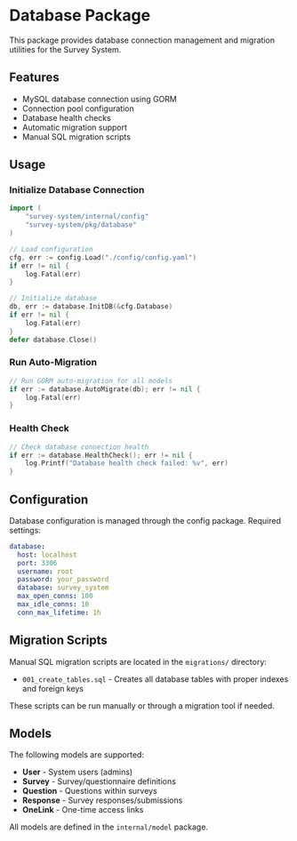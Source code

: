 # Database Package

This package provides database connection management and migration utilities for the Survey System.

## Features

- MySQL database connection using GORM
- Connection pool configuration
- Database health checks
- Automatic migration support
- Manual SQL migration scripts

## Usage

### Initialize Database Connection

```go
import (
    "survey-system/internal/config"
    "survey-system/pkg/database"
)

// Load configuration
cfg, err := config.Load("./config/config.yaml")
if err != nil {
    log.Fatal(err)
}

// Initialize database
db, err := database.InitDB(&cfg.Database)
if err != nil {
    log.Fatal(err)
}
defer database.Close()
```

### Run Auto-Migration

```go
// Run GORM auto-migration for all models
if err := database.AutoMigrate(db); err != nil {
    log.Fatal(err)
}
```

### Health Check

```go
// Check database connection health
if err := database.HealthCheck(); err != nil {
    log.Printf("Database health check failed: %v", err)
}
```

## Configuration

Database configuration is managed through the config package. Required settings:

```yaml
database:
  host: localhost
  port: 3306
  username: root
  password: your_password
  database: survey_system
  max_open_conns: 100
  max_idle_conns: 10
  conn_max_lifetime: 1h
```

## Migration Scripts

Manual SQL migration scripts are located in the `migrations/` directory:

- `001_create_tables.sql` - Creates all database tables with proper indexes and foreign keys

These scripts can be run manually or through a migration tool if needed.

## Models

The following models are supported:

- **User** - System users (admins)
- **Survey** - Survey/questionnaire definitions
- **Question** - Questions within surveys
- **Response** - Survey responses/submissions
- **OneLink** - One-time access links

All models are defined in the `internal/model` package.
